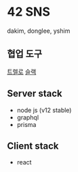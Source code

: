 # 42 SNS

dakim, donglee, yshim

## 협업 도구
[트렐로](https://trello.com/b/DFfWnGrR/42-sns)
[슬랙](https://42sns.slack.com)
  
## Server stack
- node js (v12 stable)
- graphql
- prisma

## Client stack
- react

